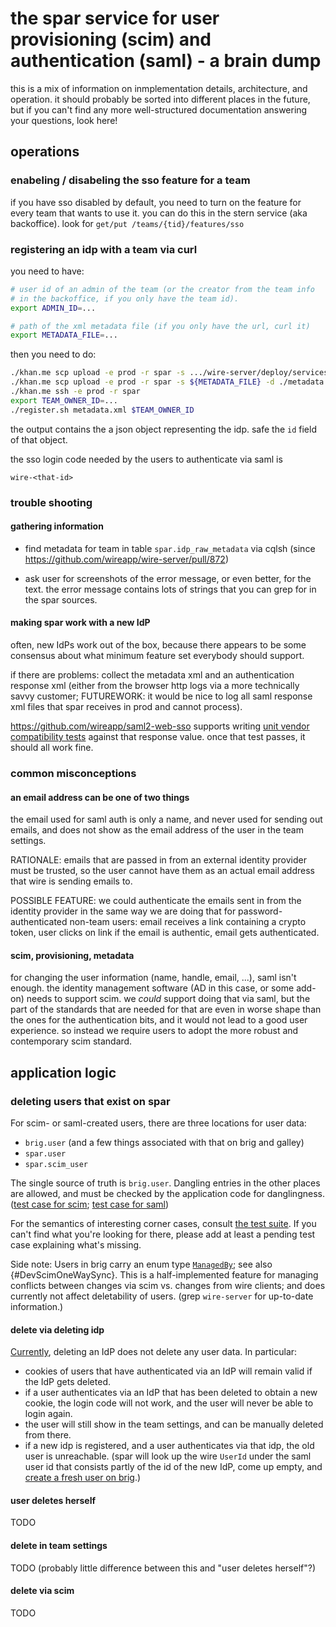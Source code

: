 # the spar service for user provisioning (scim) and authentication (saml) - a brain dump

this is a mix of information on inmplementation details, architecture,
and operation.  it should probably be sorted into different places in
the future, but if you can't find any more well-structured
documentation answering your questions, look here!


## operations

### enabeling / disabeling the sso feature for a team

if you have sso disabled by default, you need to turn on the feature
for every team that wants to use it.  you can do this in the stern
service (aka backoffice).  look for `get/put
/teams/{tid}/features/sso`


### registering an idp with a team via curl

you need to have:

```sh
# user id of an admin of the team (or the creator from the team info
# in the backoffice, if you only have the team id).
export ADMIN_ID=...

# path of the xml metadata file (if you only have the url, curl it)
export METADATA_FILE=...
```

then you need to do:

```sh
./khan.me scp upload -e prod -r spar -s .../wire-server/deploy/services-demo/register_idp_internal.sh -d ./register.sh
./khan.me scp upload -e prod -r spar -s ${METADATA_FILE} -d ./metadata.xml
./khan.me ssh -e prod -r spar
export TEAM_OWNER_ID=...
./register.sh metadata.xml $TEAM_OWNER_ID
```

the output contains the a json object representing the idp.  safe the `id` field of that object.

the sso login code needed by the users to authenticate via saml is

```
wire-<that-id>
```


### trouble shooting

#### gathering information

- find metadata for team in table `spar.idp_raw_metadata` via cqlsh
  (since https://github.com/wireapp/wire-server/pull/872)

- ask user for screenshots of the error message, or even better, for
  the text.  the error message contains lots of strings that you can
  grep for in the spar sources.


#### making spar work with a new IdP

often, new IdPs work out of the box, because there appears to be some
consensus about what minimum feature set everybody should support.

if there are problems: collect the metadata xml and an authentication
response xml (either from the browser http logs via a more technically
savvy customer; FUTUREWORK: it would be nice to log all saml response
xml files that spar receives in prod and cannot process).

https://github.com/wireapp/saml2-web-sso supports writing [unit vendor
compatibility
tests](https://github.com/wireapp/saml2-web-sso/blob/ff9b9f445475809d1fa31ef7f2932caa0ed31613/test/Test/SAML2/WebSSO/APISpec.hs#L266-L329)
against that response value.  once that test passes, it should all
work fine.


### common misconceptions


#### an email address can be one of two things

the email used for saml auth is only a name, and never used for
sending out emails, and does not show as the email address of the user
in the team settings.

RATIONALE: emails that are passed in from an external identity
provider must be trusted, so the user cannot have them as an actual
email address that wire is sending emails to.

POSSIBLE FEATURE: we could authenticate the emails sent in from the
identity provider in the same way we are doing that for
password-authenticated non-team users: email receives a link
containing a crypto token, user clicks on link if the email is
authentic, email gets authenticated.


#### scim, provisioning, metadata

for changing the user information (name, handle, email, ...), saml
isn't enough.  the identity management software (AD in this case, or
some add-on) needs to support scim.  we *could* support doing that via
saml, but the part of the standards that are needed for that are even
in worse shape than the ones for the authentication bits, and it would
not lead to a good user experience.  so instead we require users to
adopt the more robust and contemporary scim standard.



## application logic

### deleting users that exist on spar

For scim- or saml-created users, there are three locations for user data:

- `brig.user` (and a few things associated with that on brig and galley)
- `spar.user`
- `spar.scim_user`

The single source of truth is `brig.user`.  Dangling entries in the
other places are allowed, and must be checked by the application code
for danglingness.  ([test case for
scim](https://github.com/wireapp/wire-server/blob/010ca7e460d13160b465de24dd3982a397f94c16/services/spar/test-integration/Test/Spar/Scim/UserSpec.hs#L239-L308);
[test case for
saml](https://github.com/wireapp/wire-server/blob/293518655d7bae60fbcb0c4aaa06034785bfb6fc/services/spar/test-integration/Test/Spar/APISpec.hs#L742-L795))

For the semantics of interesting corner cases, consult [the test
suite](https://github.com/wireapp/wire-server/blob/develop/services/spar/test-integration/Test/Spar/APISpec.hs).
If you can't find what you're looking for there, please add at least a
pending test case explaining what's missing.

Side note: Users in brig carry an enum type
[`ManagedBy`](https://github.com/wireapp/wire-server/blob/010ca7e460d13160b465de24dd3982a397f94c16/libs/brig-types/src/Brig/Types/Common.hs#L393-L413);
see also {#DevScimOneWaySync}.  This is a half-implemented feature for
managing conflicts between changes via scim vs. changes from wire
clients; and does currently not affect deletability of users.  (grep
`wire-server` for up-to-date information.)


#### delete via deleting idp

[Currently](https://github.com/wireapp/wire-server/blob/010ca7e460d13160b465de24dd3982a397f94c16/services/spar/src/Spar/API.hs#L172-L187),
deleting an IdP does not delete any user data.  In particular:

- cookies of users that have authenticated via an IdP will remain valid if the IdP gets deleted.
- if a user authenticates via an IdP that has been deleted to obtain a new cookie, the login code will not work, and the user will never be able to login again.
- the user will still show in the team settings, and can be manually deleted from there.
- if a new idp is registered, and a user authenticates via that idp, the old user is unreachable.  (spar will look up the wire `UserId` under the saml user id that consists partly of the id of the new IdP, come up empty, and [create a fresh user on brig](https://github.com/wireapp/wire-server/blob/010ca7e460d13160b465de24dd3982a397f94c16/services/spar/src/Spar/App.hs#L306).)


#### user deletes herself

TODO


#### delete in team settings

TODO (probably little difference between this and "user deletes herself"?)


#### delete via scim

TODO
